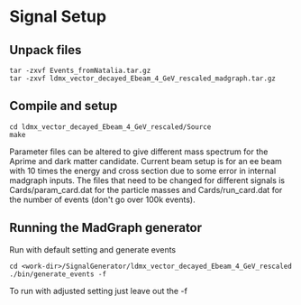 # Signal Setup

## Unpack files
```
tar -zxvf Events_fromNatalia.tar.gz
tar -zxvf ldmx_vector_decayed_Ebeam_4_GeV_rescaled_madgraph.tar.gz
```

## Compile and setup
```
cd ldmx_vector_decayed_Ebeam_4_GeV_rescaled/Source
make
```

Parameter files can be altered to give different mass spectrum for the Aprime and dark matter candidate. Current beam setup is for an ee beam with 10 times the energy and cross section due to some error in internal madgraph inputs. The files that need to be changed for different signals is Cards/param_card.dat for the particle masses and Cards/run_card.dat for the number of events (don't go over 100k events). 


## Running the MadGraph generator
Run with default setting and generate events
```
cd <work-dir>/SignalGenerator/ldmx_vector_decayed_Ebeam_4_GeV_rescaled
./bin/generate_events -f
```
To run with adjusted setting just leave out the -f

